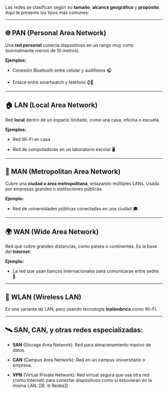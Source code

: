 Las redes se clasifican según su **tamaño**, **alcance geográfico** y **propósito**. Aquí te presento los tipos más comunes:

---

## 🌐 PAN (Personal Area Network)

Una **red personal** conecta dispositivos en un rango muy corto (normalmente menos de 10 metros).

**Ejemplos:**

- Conexión Bluetooth entre celular y audífonos 🎧
    
- Enlace entre smartwatch y teléfono ⌚📱
    

---

## 🏠 LAN (Local Area Network)

Red **local** dentro de un espacio limitado, como una casa, oficina o escuela.

**Ejemplos:**

- Red Wi-Fi en casa
    
- Red de computadoras en un laboratorio escolar 🖥️
    

---

## 🏢 MAN (Metropolitan Area Network)

Cubre una **ciudad o área metropolitana**, enlazando múltiples LANs. Usada por empresas grandes o instituciones públicas.

**Ejemplo:**

- Red de universidades públicas conectadas en una ciudad 🎓
    

---

## 🌍 WAN (Wide Area Network)

Red que cubre grandes distancias, como países o continentes. Es la base del **Internet**.

**Ejemplo:**

- La red que usan bancos internacionales para comunicarse entre sedes 🏦
    

---

## 📡 WLAN (Wireless LAN)

Es una variante de LAN, pero usando tecnología **inalámbrica** como Wi-Fi.

---

## 🛰️ SAN, CAN, y otras redes especializadas:

- **SAN** (Storage Area Network): Red para almacenamiento masivo de datos.
    
- **CAN** (Campus Area Network): Red en un campus universitario o empresa.
    
- **VPN** (Virtual Private Network): Red virtual segura que usa otra red (como Internet) para conectar dispositivos como si estuvieran en la misma LAN.
[[8. 🌐 Redes]]